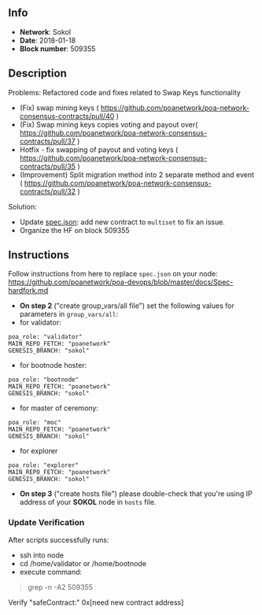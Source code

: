 ## Info
* **Network**: Sokol
* **Date**: 2018-01-18
* **Block number**: 509355

## Description
Problems:  Refactored code and fixes related to Swap Keys functionality
- (Fix) swap mining keys  ( https://github.com/poanetwork/poa-network-consensus-contracts/pull/40 )
- (Fix) Swap mining keys copies voting and payout over( https://github.com/poanetwork/poa-network-consensus-contracts/pull/37 ) 
- Hotfix - fix swapping of payout and voting keys ( https://github.com/poanetwork/poa-network-consensus-contracts/pull/35 )
- (Improvement) Split migration method into 2 separate method and event ( https://github.com/poanetwork/poa-network-consensus-contracts/pull/32 )

Solution:

- Update [spec.json](https://github.com/poanetwork/poa-chain-spec/blob/sokol/spec.json): add new contract to `multiset` to fix an issue.
- Organize the HF on block 509355

## Instructions
Follow instructions from here to replace `spec.json` on your node:
https://github.com/poanetwork/poa-devops/blob/master/docs/Spec-hardfork.md

* **On step 2** ("create group_vars/all file") set the following values for parameters in  `group_vars/all`:
* for validator:
```
poa_role: "validator"
MAIN_REPO_FETCH: "poanetwork"
GENESIS_BRANCH: "sokol"
```

* for bootnode hoster:
```
poa_role: "bootnode"
MAIN_REPO_FETCH: "poanetwork"
GENESIS_BRANCH: "sokol"
```

* for master of ceremony:
```
poa_role: "moc"
MAIN_REPO_FETCH: "poanetwork"
GENESIS_BRANCH: "sokol"
```

* for explorer
```
poa_role: "explorer"
MAIN_REPO_FETCH: "poanetwork"
GENESIS_BRANCH: "sokol"
```

* **On step 3** ("create hosts file") please double-check that you're using IP address of your **SOKOL** node in `hosts` file.

### Update Verification

After scripts successfully runs:

- ssh into node
- cd /home/validator or /home/bootnode
- execute command:
> grep -n -A2 509355

Verify "safeContract:" 0x[need new contract address]